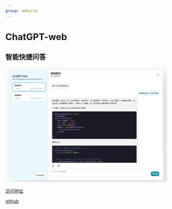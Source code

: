 ```yaml
---
group: website
---
```


# ChatGPT-web

## 智能快捷问答

![ChatGPT-web](./images/chatgpt_web.png)

[访问地址](http://www.torrentjiang.store/AI-helper/#/chat)

[github](https://github.com/torrentjiang/chatgpt-web)
